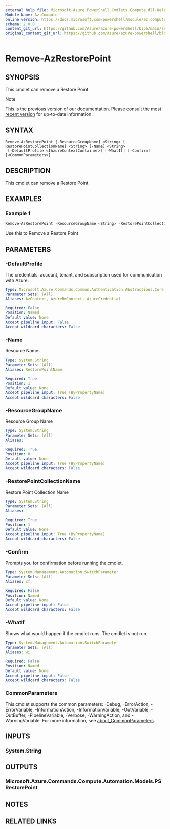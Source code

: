 ```yaml
---
external help file: Microsoft.Azure.PowerShell.Cmdlets.Compute.dll-Help.xml
Module Name: Az.Compute
online version: https://docs.microsoft.com/powershell/module/az.compute/remove-azrestorepoint
schema: 2.0.0
content_git_url: https://github.com/Azure/azure-powershell/blob/main/src/Compute/Compute/help/Remove-AzRestorePoint.md
original_content_git_url: https://github.com/Azure/azure-powershell/blob/main/src/Compute/Compute/help/Remove-AzRestorePoint.md
---
```


# Remove-AzRestorePoint

## SYNOPSIS
This cmdlet can remove a Restore Point 

> [!NOTE]
>This is the previous version of our documentation. Please consult [the most recent version](/powershell/module/az.compute/remove-azrestorepoint) for up-to-date information.

## SYNTAX

```
Remove-AzRestorePoint [-ResourceGroupName] <String> [-RestorePointCollectionName] <String> [-Name] <String>
 [-DefaultProfile <IAzureContextContainer>] [-WhatIf] [-Confirm] [<CommonParameters>]
```

## DESCRIPTION
This cmdlet can remove a Restore Point 

## EXAMPLES

### Example 1
```powershell
Remove-AzRestorePoint -ResourceGroupName <String> -RestorePointCollectionName <String> -Name <String> -Confirm
```

Use this to Remove a Restore Point

## PARAMETERS

### -DefaultProfile
The credentials, account, tenant, and subscription used for communication with Azure.

```yaml
Type: Microsoft.Azure.Commands.Common.Authentication.Abstractions.Core.IAzureContextContainer
Parameter Sets: (All)
Aliases: AzContext, AzureRmContext, AzureCredential

Required: False
Position: Named
Default value: None
Accept pipeline input: False
Accept wildcard characters: False
```

### -Name
Resource Name

```yaml
Type: System.String
Parameter Sets: (All)
Aliases: RestorePointName

Required: True
Position: 1
Default value: None
Accept pipeline input: True (ByPropertyName)
Accept wildcard characters: False
```

### -ResourceGroupName
Resource Group Name

```yaml
Type: System.String
Parameter Sets: (All)
Aliases:

Required: True
Position: 0
Default value: None
Accept pipeline input: True (ByPropertyName)
Accept wildcard characters: False
```

### -RestorePointCollectionName
Restore Point Collection Name 

```yaml
Type: System.String
Parameter Sets: (All)
Aliases:

Required: True
Position: 1
Default value: None
Accept pipeline input: True (ByPropertyName)
Accept wildcard characters: False
```

### -Confirm
Prompts you for confirmation before running the cmdlet.

```yaml
Type: System.Management.Automation.SwitchParameter
Parameter Sets: (All)
Aliases: cf

Required: False
Position: Named
Default value: None
Accept pipeline input: False
Accept wildcard characters: False
```

### -WhatIf
Shows what would happen if the cmdlet runs.
The cmdlet is not run.

```yaml
Type: System.Management.Automation.SwitchParameter
Parameter Sets: (All)
Aliases: wi

Required: False
Position: Named
Default value: None
Accept pipeline input: False
Accept wildcard characters: False
```

### CommonParameters
This cmdlet supports the common parameters: -Debug, -ErrorAction, -ErrorVariable, -InformationAction, -InformationVariable, -OutVariable, -OutBuffer, -PipelineVariable, -Verbose, -WarningAction, and -WarningVariable. For more information, see [about_CommonParameters](http://go.microsoft.com/fwlink/?LinkID=113216).

## INPUTS

### System.String

## OUTPUTS

### Microsoft.Azure.Commands.Compute.Automation.Models.PSRestorePoint

## NOTES

## RELATED LINKS
